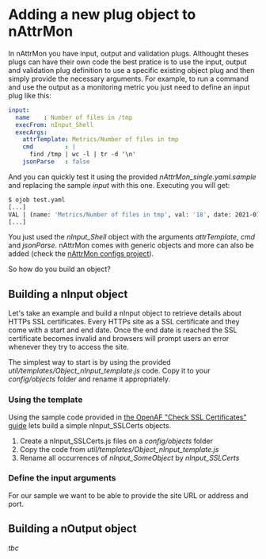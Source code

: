 # Adding a new plug object to nAttrMon

In nAttrMon you have input, output and validation plugs. Althought theses plugs can have their own code the best pratice is to use the input, output and validation plug definition to use a specific existing object plug and then simply provide the necessary arguments. For example, to run a command and use the output as a monitoring metric you just need to define an input plug like this:

````yaml
input:
  name    : Number of files in /tmp
  execFrom: nInput_Shell
  execArgs:
    attrTemplate: Metrics/Number of files in tmp
    cmd         : |
      find /tmp | wc -l | tr -d '\n'
    jsonParse   : false
````

And you can quickly test it using the provided _nAttrMon_single.yaml.sample_ and replacing the sample _input_ with this one. Executing you will get:

````bash
$ ojob test.yaml
[...]
VAL | (name: 'Metrics/Number of files in tmp', val: '18', date: 2021-01-02/03:04:05.678)
[...]
````

You just used the _nInput_Shell_ object with the arguments _attrTemplate_, _cmd_ and _jsonParse_. nAttrMon comes with generic objects and more can also be added (check the [nAttrMon configs project](https://github.com/OpenAF/nattrmon-configs)).

So how do you build an object?

## Building a nInput object

Let's take an example and build a nInput object to retrieve details about HTTPs SSL certificates. Every HTTPs site as a SSL certificate and they come with a start and end date. Once the end date is reached the SSL certificate becomes invalid and browsers will prompt users an error whenever they try to access the site.

The simplest way to start is by using the provided _util/templates/Object_nInput_template.js_ code. Copy it to your _config/objects_ folder and rename it appropriately. 

### Using the template

Using the sample code provided in [the OpenAF "Check SSL Certificates" guide](https://docs.openaf.io/docs/guides/beginner/check-ssl-certificates.html) lets build a simple nInput_SSLCerts objects.

1. Create a nInput_SSLCerts.js files on a _config/objects_ folder
2. Copy the code from _util/templates/Object_nInput_template.js_
3. Rename all occurrences of _nInput_SomeObject_ by _nInput_SSLCerts_

### Define the input arguments

For our sample we want to be able to provide the site URL or address and port.

## Building a nOutput object

_tbc_